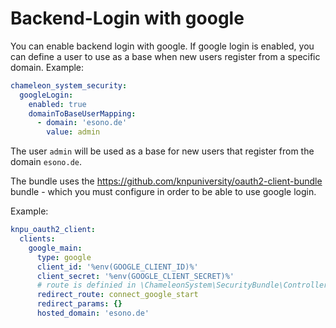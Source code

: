 Backend-Login with google
==========================

You can enable backend login with google. If google login is enabled, you can define a user to use as a base when new users register from
a specific domain. Example:

```yaml
chameleon_system_security:
  googleLogin:
    enabled: true
    domainToBaseUserMapping:
      - domain: 'esono.de'
        value: admin
```

The user `admin` will be used as a base for new users that register from the domain `esono.de`.

The bundle uses the https://github.com/knpuniversity/oauth2-client-bundle bundle - which you must configure in order to be able to use google login.

Example:
```yaml
knpu_oauth2_client:
  clients:
    google_main:
      type: google
      client_id: '%env(GOOGLE_CLIENT_ID)%'
      client_secret: '%env(GOOGLE_CLIENT_SECRET)%'
      # route is definied in \ChameleonSystem\SecurityBundle\Controller\GoogleLoginController::connectAction
      redirect_route: connect_google_start
      redirect_params: {}
      hosted_domain: 'esono.de'
```